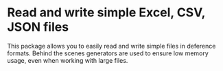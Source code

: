 # Read and write simple Excel, CSV, JSON files

This package allows you to easily read and write simple files in deference formats. Behind the scenes generators are used to ensure low memory usage, even when working with large files.



